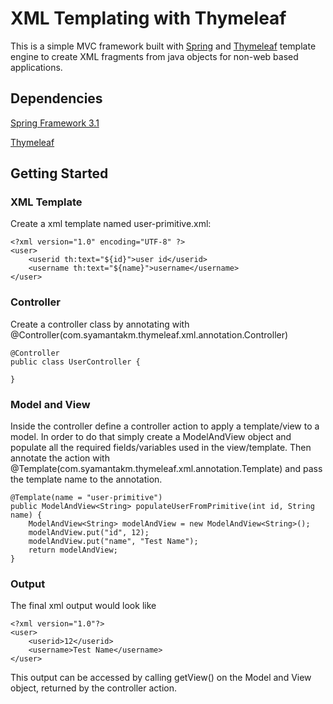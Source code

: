 XML Templating with Thymeleaf
=============================

This is a simple MVC framework built with [Spring](http://www.springsource.org/) and [Thymeleaf](http://www.thymeleaf.org/)
template engine to create XML fragments from java objects for non-web based applications.


Dependencies
------------

[Spring Framework 3.1](http://www.springsource.org/)

[Thymeleaf](http://www.thymeleaf.org/)


Getting Started
---------------

### XML Template

Create a xml template named user-primitive.xml:

    <?xml version="1.0" encoding="UTF-8" ?>
    <user>
        <userid th:text="${id}">user id</userid>
        <username th:text="${name}">username</username>
    </user>

### Controller

Create a controller class by annotating with @Controller(com.syamantakm.thymeleaf.xml.annotation.Controller)

    @Controller
    public class UserController {

    }

### Model and View

Inside the controller define a controller action to apply a template/view to a model. In order to do that simply create
a ModelAndView object and populate all the required fields/variables used in the view/template. Then annotate the action
with @Template(com.syamantakm.thymeleaf.xml.annotation.Template) and pass the template name to the annotation.

    @Template(name = "user-primitive")
    public ModelAndView<String> populateUserFromPrimitive(int id, String name) {
        ModelAndView<String> modelAndView = new ModelAndView<String>();
        modelAndView.put("id", 12);
        modelAndView.put("name", "Test Name");
        return modelAndView;
    }

### Output

The final xml output would look like

    <?xml version="1.0"?>
    <user>
        <userid>12</userid>
        <username>Test Name</username>
    </user>

This output can be accessed by calling getView() on the Model and View object, returned by the controller action.


